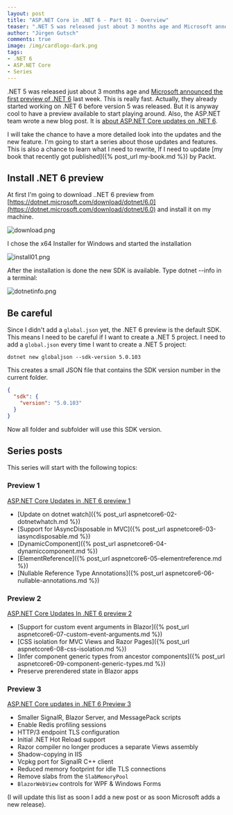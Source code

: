 ```yaml
---
layout: post
title: "ASP.​NET Core in .NET 6 - Part 01 - Overview"
teaser: ".NET 5 was released just about 3 months age and Microsoft announced the first preview of .NET 6 last week. This is really fast. Actually they already started working on .NET 6 before version 5 was released. But it is anyway cool to have a preview available to start playing around. Also the ASP.NET team wrote a new blog post. It is about ASP.NET Core updates on .NET 6. I will take the chance to have more detailed look into the updates and the new feature. I'm going to start a series about those updates and features."
author: "Jürgen Gutsch"
comments: true
image: /img/cardlogo-dark.png
tags: 
- .NET 6
- ASP.NET Core
- Series
---
```


.NET 5 was released just about 3 months age and [Microsoft announced the first preview of .NET 6](https://devblogs.microsoft.com/dotnet/announcing-net-6-preview-1/) last week. This is really fast. Actually, they already started working on .NET 6 before version 5 was released. But it is anyway cool to have a preview available to start playing around. Also, the ASP.NET team wrote a new blog post. It is [about ASP.NET Core updates on .NET 6](https://devblogs.microsoft.com/aspnet/asp-net-core-updates-in-net-6-preview-1/).

I will take the chance to have a more detailed look into the updates and the new feature. I'm going to start a series about those updates and features. This is also a chance to learn what I need to rewrite, If I need to update [my book that recently got published]({% post_url my-book.md %}) by Packt.

## Install .NET 6 preview

At first I'm going to download ..NET 6 preview from [https://dotnet.microsoft.com/download/dotnet/6.0](https://dotnet.microsoft.com/download/dotnet/6.0) and  install it on my machine.

![download.png]({{site.baseurl}}/img/aspnetcore6/download.png)

I chose the x64 Installer for Windows and started the installation

![install01.png]({{site.baseurl}}/img/aspnetcore6/install01.png)

After the installation is done the new SDK is available. Type dotnet --info in a terminal:

![dotnetinfo.png]({{site.baseurl}}/img/aspnetcore6/dotnetinfo.png)

## Be careful

Since I didn't add a `global.json` yet, the .NET 6 preview is the default SDK. This means I need to be careful if I want to create a .NET 5 project. I need to add a `global.json` every time I want to create a .NET 5 project:

```shell
dotnet new globaljson --sdk-version 5.0.103
```

This creates a small JSON file that contains the SDK version number in the current folder.

```json
{
  "sdk": {
    "version": "5.0.103"
  }
}
```

Now all folder and subfolder will use this SDK version.

## Series posts

This series will start with the following topics:

### Preview 1

[ASP.NET Core Updates in .NET 6 preview 1](https://devblogs.microsoft.com/aspnet/asp-net-core-updates-in-net-6-preview-1/)

* [Update on dotnet watch]({% post_url aspnetcore6-02-dotnetwhatch.md %})
* [Support for IAsyncDisposable in MVC]({% post_url aspnetcore6-03-iasyncdisposable.md %})
* [DynamicComponent]({% post_url aspnetcore6-04-dynamiccomponent.md %})
* [ElementReference]({% post_url aspnetcore6-05-elementreference.md %})
* [Nullable Reference Type Annotations]({% post_url aspnetcore6-06-nullable-annotations.md %})

### Preview 2

[ASP.NET Core Updates In .NET 6 preview 2](https://devblogs.microsoft.com/aspnet/asp-net-core-updates-in-net-6-preview-2/)

- [Support for custom event arguments in Blazor]({% post_url aspnetcore6-07-custom-event-arguments.md %})
- [CSS isolation for MVC Views and Razor Pages]({% post_url aspnetcore6-08-css-isolation.md %})
- [Infer component generic types from ancestor components]({% post_url aspnetcore6-09-component-generic-types.md %})
- Preserve prerendered state in Blazor apps

### Preview 3

[ASP.NET Core updates in .NET 6 Preview 3](https://devblogs.microsoft.com/aspnet/asp-net-core-updates-in-net-6-preview-3/)

* Smaller SignalR, Blazor Server, and MessagePack scripts
* Enable Redis profiling sessions
* HTTP/3 endpoint TLS configuration
* Initial .NET Hot Reload support
* Razor compiler no longer produces a separate Views assembly
* Shadow-copying in IIS
* Vcpkg port for SignalR C++ client
* Reduced memory footprint for idle TLS connections
* Remove slabs from the `SlabMemoryPool`
* `BlazorWebView` controls for WPF & Windows Forms

(I will update this list as soon I add a new post or as soon Microsoft adds a new release).
